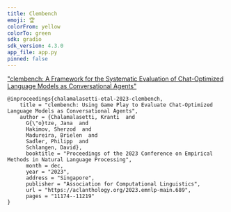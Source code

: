 ```yaml
---
title: Clembench
emoji: 🏆
colorFrom: yellow
colorTo: green
sdk: gradio
sdk_version: 4.3.0
app_file: app.py
pinned: false
---
```


["clembench: A Framework for the Systematic Evaluation of Chat-Optimized Language Models as Conversational Agents"](https://aclanthology.org/2023.emnlp-main.689/)


```
@inproceedings{chalamalasetti-etal-2023-clembench,
    title = "clembench: Using Game Play to Evaluate Chat-Optimized Language Models as Conversational Agents",
    author = {Chalamalasetti, Kranti  and
      G{\"o}tze, Jana  and
      Hakimov, Sherzod  and
      Madureira, Brielen  and
      Sadler, Philipp  and
      Schlangen, David},
      booktitle = "Proceedings of the 2023 Conference on Empirical Methods in Natural Language Processing",
      month = dec,
      year = "2023",
      address = "Singapore",
      publisher = "Association for Computational Linguistics",
      url = "https://aclanthology.org/2023.emnlp-main.689",
      pages = "11174--11219"
}

```